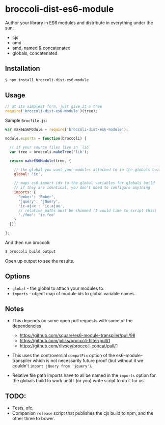 broccoli-dist-es6-module
===================

Author your library in ES6 modules and distribute in everything under
the sun:

- cjs
- amd
- amd, named & concatenated
- globals, concatenated

Installation
------------

```sh
$ npm install broccoli-dist-es6-module
```

Usage
-----

```js
// at its simplest form, just give it a tree
require('broccoli-dist-es6-module')(tree);
```

Sample `Brocfile.js`:

```js
var makeES6Module = require('broccoli-dist-es6-module');

module.exports = function(broccoli) {

  // if your source files live in `lib`
  var tree = broccoli.makeTree('lib');

  return makeES6Module(tree, {

    // the global you want your modules attached to in the globals build
    global: 'ic',

    // maps es6 import ids to the global variables for globals build
    // if they are identical, you don't need to configure anything
    imports: {
      'ember': 'Ember',
      'jquery': 'jQuery',
      'ic-ajax': 'ic.ajax',
      // relative paths must be shimmed (I would like to script this)
      './foo': 'ic.foo'
    }
  });

};
```

And then run broccoli:

```sh
$ broccoli build output
```

Open up output to see the results.

Options
-------

- `global` - the global to attach your modules to.
- `imports` - object map of module ids to global variable names.

Notes
-----

- This depends on some open pull requests with some of the dependencies
  - https://github.com/square/es6-module-transpiler/pull/98
  - https://github.com/joliss/broccoli-filter/pull/1
  - https://github.com/rlivsey/broccoli-concat/pull/1

- This uses the controversial `compatFix` option of the
  es6-module-transpiler which is not necessarily future proof (but
  without it we couldn't `import jQuery from 'jquery'`).

- Relative file path imports have to all be named in the `imports`
  option for the globals build to work until I (or you) write script to
  do it for us.

TODO:
-----

- Tests, ofc.
- Companion `release` script that publishes the cjs build to npm, and
  the other three to bower.

